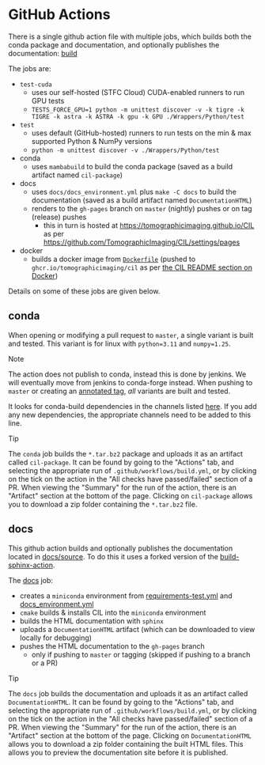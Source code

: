 # GitHub Actions

There is a single github action file with multiple jobs, which builds both the conda package and documentation, and optionally publishes the documentation: [build](https://github.com/TomographicImaging/CIL/blob/master/.github/workflows/build.yml)

The jobs are:

- `test-cuda`
  + uses our self-hosted (STFC Cloud) CUDA-enabled runners to run GPU tests
  + `TESTS_FORCE_GPU=1 python -m unittest discover -v -k tigre -k TIGRE -k astra -k ASTRA -k gpu -k GPU ./Wrappers/Python/test`
- `test`
  + uses default (GitHub-hosted) runners to run tests on the min & max supported Python & NumPy versions
  + `python -m unittest discover -v ./Wrappers/Python/test`
- conda
  + uses `mambabuild` to build the conda package (saved as a build artifact named `cil-package`)
- docs
  + uses `docs/docs_environment.yml` plus `make -C docs` to build the documentation (saved as a build artifact named `DocumentationHTML`)
  + renders to the `gh-pages` branch on `master` (nightly) pushes or on tag (release) pushes
    * this in turn is hosted at <https://tomographicimaging.github.io/CIL> as per <https://github.com/TomographicImaging/CIL/settings/pages>
- docker
  + builds a docker image from [`Dockerfile`](../../Dockerfile) (pushed to `ghcr.io/tomographicimaging/cil` as per [the CIL README section on Docker](../../README.md#docker))

Details on some of these jobs are given below.

## conda

When opening or modifying a pull request to `master`, a single variant is built and tested. This variant is for linux with `python=3.11` and `numpy=1.25`.

> [!NOTE]
> The action does not publish to conda, instead this is done by jenkins. We will eventually move from jenkins to conda-forge instead.
> When pushing to `master` or creating an [annotated tag](https://git-scm.com/book/en/v2/Git-Basics-Tagging), *all* variants are built and tested.

It looks for conda-build dependencies in the channels listed [here](https://github.com/TomographicImaging/CIL/blob/master/.github/workflows/build.yml#L118). If you add any new dependencies, the appropriate channels need to be added to this line.

> [!TIP]
> The `conda` job builds the `*.tar.bz2` package and uploads it as an artifact called `cil-package`.
> It can be found by going to the "Actions" tab, and selecting the appropriate run of `.github/workflows/build.yml`, or by clicking on the tick on the action in the "All checks have passed/failed" section of a PR. When viewing the "Summary" for the run of the action, there is an "Artifact" section at the bottom of the page.
> Clicking on `cil-package` allows you to download a zip folder containing the `*.tar.bz2` file.

## docs

This github action builds and optionally publishes the documentation located in [docs/source](https://github.com/TomographicImaging/CIL/tree/master/docs/source). To do this it uses a forked version of the [build-sphinx-action](https://github.com/lauramurgatroyd/build-sphinx-action).

The [docs](https://github.com/TomographicImaging/CIL/blob/master/.github/workflows/build.yml#L124) job:

- creates a `miniconda` environment from [requirements-test.yml](https://github.com/TomographicImaging/CIL/blob/master/scripts/requirements-test.yml) and [docs_environment.yml](https://github.com/TomographicImaging/CIL/blob/master/docs/docs_environment.yml)
- `cmake` builds & installs CIL into the `miniconda` environment
- builds the HTML documentation with `sphinx`
- uploads a `DocumentationHTML` artifact (which can be downloaded to view locally for debugging)
- pushes the HTML documentation to the `gh-pages` branch
  + only if pushing to `master` or tagging (skipped if pushing to a branch or a PR)

> [!TIP]
> The `docs` job builds the documentation and uploads it as an artifact called `DocumentationHTML`.
> It can be found by going to the "Actions" tab, and selecting the appropriate run of `.github/workflows/build.yml`, or by clicking on the tick on the action in the "All checks have passed/failed" section of a PR. When viewing the "Summary" for the run of the action, there is an "Artifact" section at the bottom of the page.
> Clicking on `DocumentationHTML` allows you to download a zip folder containing the built HTML files. This allows you to preview the documentation site before it is published.
